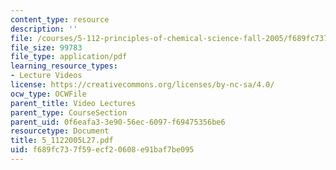 ```yaml
---
content_type: resource
description: ''
file: /courses/5-112-principles-of-chemical-science-fall-2005/f689fc737f59ecf20608e91baf7be095_5_1122005L27.pdf
file_size: 99783
file_type: application/pdf
learning_resource_types:
- Lecture Videos
license: https://creativecommons.org/licenses/by-nc-sa/4.0/
ocw_type: OCWFile
parent_title: Video Lectures
parent_type: CourseSection
parent_uid: 0f6eafa3-3e90-56ec-6097-f69475356be6
resourcetype: Document
title: 5_1122005L27.pdf
uid: f689fc73-7f59-ecf2-0608-e91baf7be095
---
```

